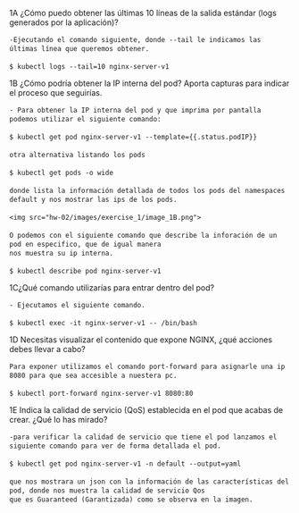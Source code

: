 1A ¿Cómo puedo obtener las últimas 10 líneas de la salida estándar (logs
 generados por la aplicación)?

    -Ejecutando el comando siguiente, donde --tail le indicamos las últimas línea que queremos obtener.

    $ kubectl logs --tail=10 nginx-server-v1 

1B ¿Cómo podría obtener la IP interna del pod? Aporta capturas para indicar
 el proceso que seguirías.

    - Para obtener la IP interna del pod y que imprima por pantalla  podemos utilizar el siguiente comando:
	
    $ kubectl get pod nginx-server-v1 --template={{.status.podIP}} 

    otra alternativa listando los pods

    $ kubectl get pods -o wide

    donde lista la información detallada de todos los pods del namespaces default y nos mostrar las ips de los pods.

    <img src="hw-02/images/exercise_1/image_1B.png">

    O podemos con el siguiente comando que describe la inforación de un pod en especifico, que de igual manera 
    nos muestra su ip interna.

    $ kubectl describe pod nginx-server-v1

1C¿Qué comando utilizarías para entrar dentro del pod?

    - Ejecutamos el siguiente comando.

    $ kubectl exec -it nginx-server-v1 -- /bin/bash

1D Necesitas visualizar el contenido que expone NGINX, ¿qué acciones
 debes llevar a cabo?

    Para exponer utilizamos el comando port-forward para asignarle una ip 8080 para que sea accesible a nuestera pc.

    $ kubectl port-forward nginx-server-v1 8080:80

1E Indica la calidad de servicio (QoS) establecida en el pod que acabas de
 crear. ¿Qué lo has mirado?

    -para verificar la calidad de servicio que tiene el pod lanzamos el siguiente comando para ver de forma detallada el pod.

    $ kubectl get pod nginx-server-v1 -n default --output=yaml
    
    que nos mostrara un json con la información de las características del pod, donde nos muestra la calidad de servicio Qos
    que es Guaranteed (Garantizada) como se observa en la imagen.
